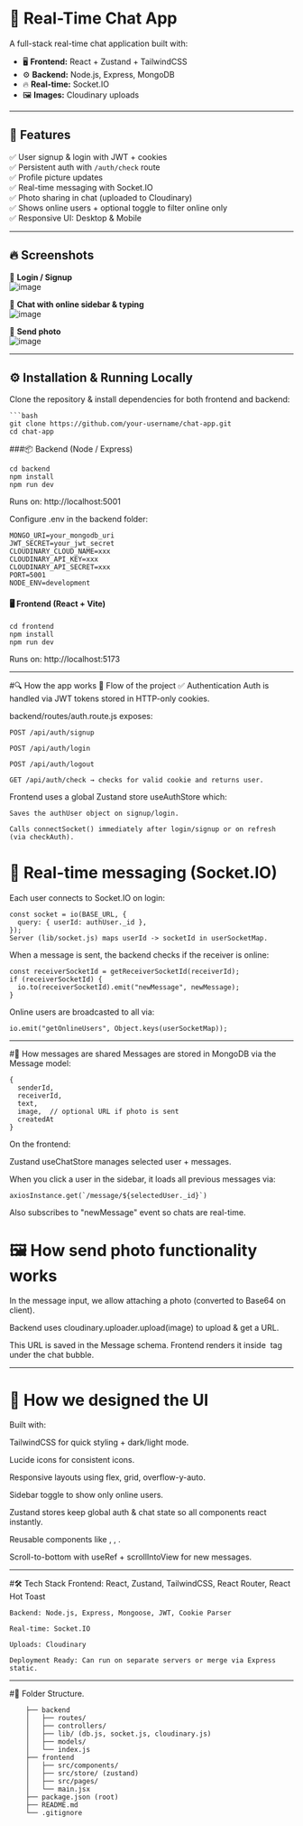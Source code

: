 # 💬 Real-Time Chat App

A full-stack real-time chat application built with:

- 🖥 **Frontend:** React + Zustand + TailwindCSS
- ⚙️ **Backend:** Node.js, Express, MongoDB
- 🔥 **Real-time:** Socket.IO
- 🖼 **Images:** Cloudinary uploads

---

## 🚀 Features

✅ User signup & login with JWT + cookies  
✅ Persistent auth with `/auth/check` route  
✅ Profile picture updates  
✅ Real-time messaging with Socket.IO  
✅ Photo sharing in chat (uploaded to Cloudinary)  
✅ Shows online users + optional toggle to filter online only  
✅ Responsive UI: Desktop & Mobile

---

## 🔥 Screenshots

📌 **Login / Signup**  
![image](https://github.com/user-attachments/assets/e6b33f76-800a-4987-b152-aa6d887aef46)


📌 **Chat with online sidebar & typing**  
![image](https://github.com/user-attachments/assets/dea84eb0-6223-4652-80d8-0528b6c8c50e)


📌 **Send photo**  
![image](https://github.com/user-attachments/assets/6cae573b-d4e0-41c0-aff7-b231c9dcf777)


---

## ⚙️ Installation & Running Locally

Clone the repository & install dependencies for both frontend and backend:

    ```bash
    git clone https://github.com/your-username/chat-app.git
    cd chat-app

###📦 Backend (Node / Express)

    cd backend
    npm install
    npm run dev
  Runs on: http://localhost:5001

Configure .env in the backend folder:

    MONGO_URI=your_mongodb_uri
    JWT_SECRET=your_jwt_secret
    CLOUDINARY_CLOUD_NAME=xxx
    CLOUDINARY_API_KEY=xxx
    CLOUDINARY_API_SECRET=xxx
    PORT=5001
    NODE_ENV=development

#### 🖥 Frontend (React + Vite)

    cd frontend
    npm install
    npm run dev
Runs on: http://localhost:5173

---

#🔍 How the app works
🚀 Flow of the project
✅ Authentication
Auth is handled via JWT tokens stored in HTTP-only cookies.

backend/routes/auth.route.js exposes:

    POST /api/auth/signup

    POST /api/auth/login

    POST /api/auth/logout

    GET /api/auth/check → checks for valid cookie and returns user.

Frontend uses a global Zustand store useAuthStore which:

    Saves the authUser object on signup/login.

    Calls connectSocket() immediately after login/signup or on refresh (via checkAuth).


# 🔌 Real-time messaging (Socket.IO)
Each user connects to Socket.IO on login:

    const socket = io(BASE_URL, {
      query: { userId: authUser._id },
    });
    Server (lib/socket.js) maps userId -> socketId in userSocketMap.

When a message is sent, the backend checks if the receiver is online:

    const receiverSocketId = getReceiverSocketId(receiverId);
    if (receiverSocketId) {
      io.to(receiverSocketId).emit("newMessage", newMessage);
    }
    
Online users are broadcasted to all via:

    io.emit("getOnlineUsers", Object.keys(userSocketMap));
    
---

#💬 How messages are shared
Messages are stored in MongoDB via the Message model:
    
    {
      senderId,
      receiverId,
      text,
      image,  // optional URL if photo is sent
      createdAt
    }

On the frontend:

Zustand useChatStore manages selected user + messages.

When you click a user in the sidebar, it loads all previous messages via:

    axiosInstance.get(`/message/${selectedUser._id}`)
Also subscribes to "newMessage" event so chats are real-time.

# 🖼 How send photo functionality works
  In the message input, we allow attaching a photo (converted to Base64 on client).

  Backend uses cloudinary.uploader.upload(image) to upload & get a URL.

  This URL is saved in the Message schema.
  Frontend renders it inside <img> tag under the chat bubble.
  
---

# 🎨 How we designed the UI
Built with:

TailwindCSS for quick styling + dark/light mode.

Lucide icons for consistent icons.

Responsive layouts using flex, grid, overflow-y-auto.

Sidebar toggle to show only online users.

Zustand stores keep global auth & chat state so all components react instantly.

Reusable components like <ChatHeader>, <MessageInput>, <Sidebar>.

Scroll-to-bottom with useRef + scrollIntoView for new messages.

---

#🛠 Tech Stack
    Frontend: React, Zustand, TailwindCSS, React Router, React Hot Toast
    
    Backend: Node.js, Express, Mongoose, JWT, Cookie Parser
    
    Real-time: Socket.IO
    
    Uploads: Cloudinary
    
    Deployment Ready: Can run on separate servers or merge via Express static.

---

#📂 Folder Structure\.

        ├── backend
        │   ├── routes/
        │   ├── controllers/
        │   ├── lib/ (db.js, socket.js, cloudinary.js)
        │   ├── models/
        │   └── index.js
        ├── frontend
        │   ├── src/components/
        │   ├── src/store/ (zustand)
        │   ├── src/pages/
        │   └── main.jsx
        ├── package.json (root)
        ├── README.md
        └── .gitignore
